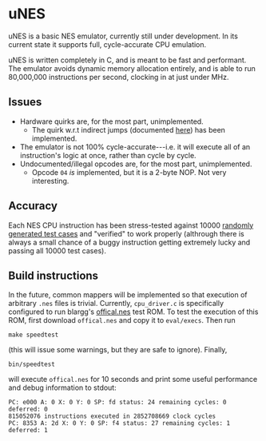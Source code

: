 # uNES

uNES is a basic NES emulator, currently still under development. In its current state it supports full, cycle-accurate CPU emulation. 

uNES is written completely in C, and is meant to be fast and performant. The emulator avoids dynamic memory allocation entirely, and is able to run 80,000,000 instructions per second, clocking in at just under MHz.  

## Issues

- Hardware quirks are, for the most part, unimplemented.
  - The quirk w.r.t indirect jumps (documented [here](http://www.6502.org/tutorials/6502opcodes.html#JMP)) has been implemented.
- The emulator is not 100% cycle-accurate---i.e. it will execute all of an instruction's logic at once, rather than cycle by cycle.
- Undocumented/illegal opcodes are, for the most part, unimplemented.
  - Opcode `04` *is* implemented, but it is a 2-byte NOP. Not very interesting.

## Accuracy

Each NES CPU instruction has been stress-tested against 10000 [randomly generated test cases](https://github.com/TomHarte/ProcessorTests/tree/main/nes6502) and "verified" to work properly (althrough there is always a small chance of a buggy instruction getting extremely lucky and passing all 10000 test cases).

## Build instructions

In the future, common mappers will be implemented so that execution of arbitrary `.nes` files is trivial. Currently, `cpu_driver.c` is specifically configured to run blargg's [offical.nes](https://github.com/christopherpow/nes-test-roms/tree/master/blargg_nes_cpu_test5) test ROM. To test the execution of this ROM, first download `offical.nes` and copy it to `eval/execs`. Then run
```
make speedtest
```
(this will issue some warnings, but they are safe to ignore). Finally,
```
bin/speedtest
```
will execute `offical.nes` for 10 seconds and print some useful performance and debug information to stdout:
```
PC: e000 A: 0 X: 0 Y: 0 SP: fd status: 24 remaining cycles: 0 deferred: 0
815052076 instructions executed in 2852708669 clock cycles
PC: 8353 A: 2d X: 0 Y: 0 SP: f4 status: 27 remaining cycles: 1 deferred: 1
```